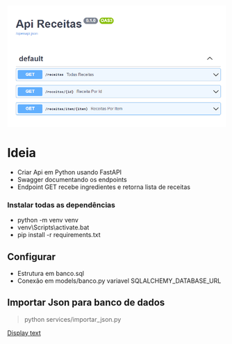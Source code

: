 
![Swagger](doc/swagger.png)

# Ideia
- Criar Api em Python usando FastAPI
- Swagger documentando os endpoints
- Endpoint GET recebe ingredientes e retorna lista de receitas

### Instalar todas as dependências
* python -m venv venv
* venv\Scripts\activate.bat
* pip install -r requirements.txt

## Configurar
* Estrutura em banco.sql
* Conexão em models/banco.py variavel SQLALCHEMY_DATABASE_URL

## Importar Json para banco de dados
> python services/importar_json.py


[Display text](a "Hover text")
